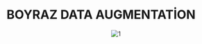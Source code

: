 
# BOYRAZ DATA AUGMENTATİON
<p align="center">
  <img src="https://www.resimyukle.org/images/2021/04/15/7ca8abd73ff7823074aa7d9bd94f5969.png" alt="1" border="0">
</p>
